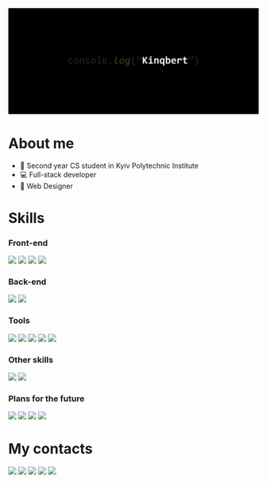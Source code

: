 <img src="./assets/header.png">

<h1>About me</h1>
<ul>
  <li>📓 Second year CS student in Kyiv Polytechnic Institute</li>
  <li>💻 Full-stack developer</li>
  <li>🎨 Web Designer</li>
</ul>

<h1>Skills</h1>

<h3>Front-end</h3>

<div>
  <img height="24px" src="https://img.shields.io/badge/-JavaScript-000000?style=flat&logo=javascript" />
  <img height="24px" src="https://img.shields.io/badge/-HTML-000000?style=flat&logo=html5" />
  <img height="24px" src="https://img.shields.io/badge/-CSS-000000?style=flat&logo=css3" />
  <img height="24px" src="https://img.shields.io/badge/-SCSS-000000?style=flat&logo=sass" />
</div>

<h3>Back-end</h3>

<div>
  <img height="24px" src="https://img.shields.io/badge/-Node.js-000000?style=flat&logo=node.js" />
  <img height="24px" src="https://img.shields.io/badge/-PostgreSQL-000000?style=flat&logo=postgresql" />
</div>

<h3>Tools</h3>

<div>
  <img height="24px" src="https://img.shields.io/badge/-Git-000000?style=flat&logo=git" />
  <img height="24px" src="https://img.shields.io/badge/-GitHub-000000?style=flat&logo=github" />
  <img height="24px" src="https://img.shields.io/badge/-Docker-000000?style=flat&logo=docker" />
  <img height="24px" src="https://img.shields.io/badge/-Figma-000000?style=flat&logo=figma" />
  <img height="24px" src="https://img.shields.io/badge/-Photoshop-000000?style=flat&logo=adobe-photoshop" />
</div>

<h3>Other skills</h3>

<div>
  <img height="24px" src="https://img.shields.io/badge/-C%23-000000?style=flat&logo=csharp" />
  <img height="24px" src="https://img.shields.io/badge/-C%2B%2B-000000?style=flat&logo=c%2B%2B" />
</div>

<h3>Plans for the future</h3>

<div>
  <img height="24px" src="https://img.shields.io/badge/-React-000000?style=flat&logo=react" />
  <img height="24px" src="https://img.shields.io/badge/-Vue.js-000000?style=flat&logo=vue.js" />
  <img height="24px" src="https://img.shields.io/badge/-Angular-000000?style=flat&logo=angular" />
  <img height="24px" src="https://img.shields.io/badge/-Redux-000000?style=flat&logo=redux" />
</div>

<h1>My contacts</h1>

<div>
  <a href="https://t.me/perekhodko_m"><img height="24px" src="https://img.shields.io/badge/-Telegram-000000?style=flat&logo=telegram" /></a>
  <a href="https://www.linkedin.com/in/maksym-perekhodko/"><img height="24px" src="https://img.shields.io/badge/-LinkedIn-000000?style=flat&logo=linkedin" /></a>
  <a href="mailto:perekhodkomail@gmail.com"><img height="24px" src="https://img.shields.io/badge/-Email-000000?style=flat&logo=gmail" /></a>
  <a href="https://discordapp.com/users/kinqbert/"><img height="24px" src="https://img.shields.io/badge/-Discord-000000?style=flat&logo=discord&logoColor=white" /></a>
  <a href="https://www.frontendmentor.io/profile/kinqbert"><img height="24px" src="https://img.shields.io/badge/-Frontend%20Mentor-000000?style=flat&logo=frontendmentor" /></a>
  
</div>
